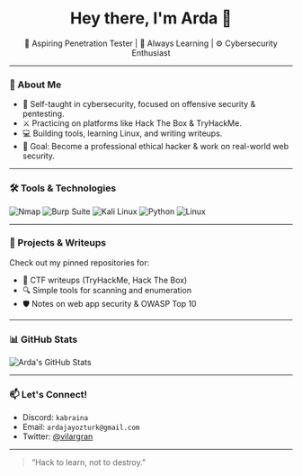 <h1 align="center">Hey there, I'm Arda 👋</h1>

<p align="center">
  🔐 Aspiring Penetration Tester | 🧠 Always Learning | ⚙️ Cybersecurity Enthusiast
</p>

---

### 🧩 About Me
- 🧠 Self-taught in cybersecurity, focused on offensive security & pentesting.
- ⚔️ Practicing on platforms like Hack The Box & TryHackMe.
- 💻 Building tools, learning Linux, and writing writeups.
- 🎯 Goal: Become a professional ethical hacker & work on real-world web security.

---

### 🛠️ Tools & Technologies
![Nmap](https://img.shields.io/badge/-Nmap-007ACC?style=flat-square&logo=nmap)
![Burp Suite](https://img.shields.io/badge/-BurpSuite-orange?style=flat-square&logo=burpsuite)
![Kali Linux](https://img.shields.io/badge/-Kali_Linux-black?style=flat-square&logo=kalilinux)
![Python](https://img.shields.io/badge/-Python-3670A0?style=flat-square&logo=python&logoColor=ffdd54)
![Linux](https://img.shields.io/badge/-Linux-FCC624?style=flat-square&logo=linux&logoColor=black)

---

### 📂 Projects & Writeups
Check out my pinned repositories for:
- 🧠 CTF writeups (TryHackMe, Hack The Box)
- 🔍 Simple tools for scanning and enumeration
- 🛡️ Notes on web app security & OWASP Top 10

---

### 📊 GitHub Stats

![Arda's GitHub Stats](https://github-readme-stats.vercel.app/api?username=vagres91&show_icons=true&theme=radical)

---

### 📫 Let's Connect!
- Discord: `kabraina`
- Email: `ardajayozturk@gmail.com`
- Twitter: [@vilargran](https://x.com/vilargran)

---

> “Hack to learn, not to destroy.”
